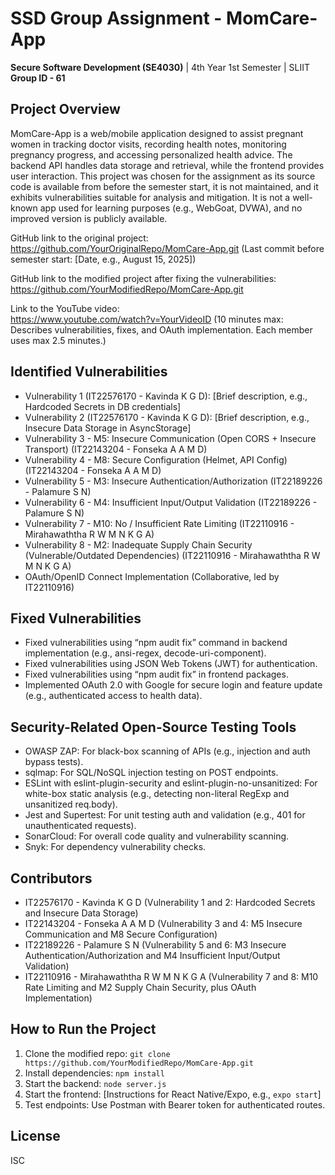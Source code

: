 # SSD Group Assignment - MomCare-App

**Secure Software Development (SE4030)** | 4th Year 1st Semester | SLIIT  
**Group ID - 61**

## Project Overview
MomCare-App is a web/mobile application designed to assist pregnant women in tracking doctor visits, recording health notes, monitoring pregnancy progress, and accessing personalized health advice. The backend API handles data storage and retrieval, while the frontend provides user interaction. This project was chosen for the assignment as its source code is available from before the semester start, it is not maintained, and it exhibits vulnerabilities suitable for analysis and mitigation. It is not a well-known app used for learning purposes (e.g., WebGoat, DVWA), and no improved version is publicly available.

GitHub link to the original project:  
https://github.com/YourOriginalRepo/MomCare-App.git (Last commit before semester start: [Date, e.g., August 15, 2025])

GitHub link to the modified project after fixing the vulnerabilities:  
https://github.com/YourModifiedRepo/MomCare-App.git

Link to the YouTube video:  
https://www.youtube.com/watch?v=YourVideoID (10 minutes max: Describes vulnerabilities, fixes, and OAuth implementation. Each member uses max 2.5 minutes.)

## Identified Vulnerabilities
- Vulnerability 1 (IT22576170 - Kavinda K G D): [Brief description, e.g., Hardcoded Secrets in DB credentials]
- Vulnerability 2 (IT22576170 - Kavinda K G D): [Brief description, e.g., Insecure Data Storage in AsyncStorage]
- Vulnerability 3 - M5: Insecure Communication (Open CORS + Insecure Transport) (IT22143204 - Fonseka A A M D)
- Vulnerability 4 - M8: Secure Configuration (Helmet, API Config) (IT22143204 - Fonseka A A M D)
- Vulnerability 5 - M3: Insecure Authentication/Authorization (IT22189226 - Palamure S N)
- Vulnerability 6 - M4: Insufficient Input/Output Validation (IT22189226 - Palamure S N)
- Vulnerability 7 - M10: No / Insufficient Rate Limiting (IT22110916 - Mirahawaththa R W M N K G A)
- Vulnerability 8 - M2: Inadequate Supply Chain Security (Vulnerable/Outdated Dependencies) (IT22110916 - Mirahawaththa R W M N K G A)
- OAuth/OpenID Connect Implementation (Collaborative, led by IT22110916)

## Fixed Vulnerabilities
- Fixed vulnerabilities using “npm audit fix” command in backend implementation (e.g., ansi-regex, decode-uri-component).
- Fixed vulnerabilities using JSON Web Tokens (JWT) for authentication.
- Fixed vulnerabilities using “npm audit fix” in frontend packages.
- Implemented OAuth 2.0 with Google for secure login and feature update (e.g., authenticated access to health data).

## Security-Related Open-Source Testing Tools
- OWASP ZAP: For black-box scanning of APIs (e.g., injection and auth bypass tests).
- sqlmap: For SQL/NoSQL injection testing on POST endpoints.
- ESLint with eslint-plugin-security and eslint-plugin-no-unsanitized: For white-box static analysis (e.g., detecting non-literal RegExp and unsanitized req.body).
- Jest and Supertest: For unit testing auth and validation (e.g., 401 for unauthenticated requests).
- SonarCloud: For overall code quality and vulnerability scanning.
- Snyk: For dependency vulnerability checks.

## Contributors
- IT22576170 - Kavinda K G D (Vulnerability 1 and 2: Hardcoded Secrets and Insecure Data Storage)
- IT22143204 - Fonseka A A M D (Vulnerability 3 and 4: M5 Insecure Communication and M8 Secure Configuration)
- IT22189226 - Palamure S N (Vulnerability 5 and 6: M3 Insecure Authentication/Authorization and M4 Insufficient Input/Output Validation)
- IT22110916 - Mirahawaththa R W M N K G A (Vulnerability 7 and 8: M10 Rate Limiting and M2 Supply Chain Security, plus OAuth Implementation)

## How to Run the Project
1. Clone the modified repo: `git clone https://github.com/YourModifiedRepo/MomCare-App.git`
2. Install dependencies: `npm install`
3. Start the backend: `node server.js`
4. Start the frontend: [Instructions for React Native/Expo, e.g., `expo start`]
5. Test endpoints: Use Postman with Bearer token for authenticated routes.

## License
ISC
